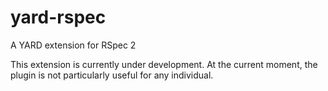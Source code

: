 yard-rspec
==========

A YARD extension for RSpec 2

This extension is currently under development. At the current moment, the 
plugin is not particularly useful for any individual.